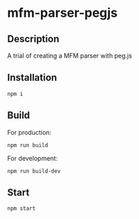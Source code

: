 # mfm-parser-pegjs
## Description
A trial of creating a MFM parser with peg.js  

## Installation
```
npm i
```

## Build
For production:  
```
npm run build
```

For development:  
```
npm run build-dev
```

## Start
```
npm start
```
